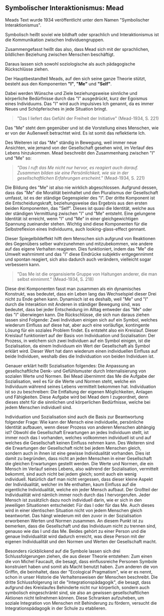 ## Symbolischer Interaktionismus: Mead

Meads Text wurde 1934 veröffentlicht unter dem Namen "Symbolischer Interaktionismus".
<!-- TODO: MH schlechte einleitung; hier fehlt Sanduhr! Waaaaarum sollte ein leser das lesen? -->
Symbolisch heißt soviel wie bildhaft oder sprachlich und Interaktionismus ist die Kommunikation zwischen Individuengruppen.
<!-- FIXME MH symbolisch ist shcon klar, muss nicht definiert werden. Was sind Individuengruppen? -->
Zusammengefasst heißt das also, dass Mead sich mit der sprachlichen, bildlichen Beziehung zwischen Menschen beschäftigt.
<!-- FIXME MH: übel zirkulär -->
Daraus lassen sich sowohl soziologische als auch pädagogische Rückschlüsse ziehen.

Der Hauptbestandteil Meads, auf den sich seine ganze Theorie stützt, besteht aus den Komponenten **"I"**, **"Me"** und **"Self"**.
<!-- FIXME: MH Ich hoffe wirklich, dass I, ME and Self nicht der Hauptbestandteil von Mead sind ... der Typ ist doch schon total kompostiert! -->
<!-- FIXME: MH die Reihenfolge ist strange; lieber den symbolischen interaktionismus erst noch knapp aber präzise erklären (zusammen werden Symbole geschafen, die dann wiederrum) - dann auf i/ me / self zurück kommen, dafür aber auch nochmal VK fragen, die kennt sich da besser aus -->
Dabei werden Wünsche und Ziele beziehungsweise sinnliche und körperliche Bedürfnisse durch das "I" ausgedrückt, kurz der Egoismus eines Individuums.
Das "I" wird auch impulsives Ich genannt, da es immer Neues und Schöpferisches in jede Situation bringt.
>"Das I liefert das Gefühl der Freiheit der Initiative" (Mead-1934, S. 221)

Das "Me" steht dem gegenüber und ist die Vorstellung eines Menschen, wie er von der Außenwelt betrachtet wird.
Es ist somit das reflektierte Ich.
<!-- TODO: MH wir brauchen hier ein Beispiel, um I/ME/SELF zu verstehen. Vielleicht eines was auf den Kursinhalt passt? -->
Des Weiteren ist das "Me" ständig in Bewegung, weil immer neue Ansichten, wie jemand von der Gesellschaft gesehen wird, im Verlauf des Lebens hinzukommen. Mead beschreibt den Zusammenhang zwischen "I" und "Me" so:

>*"Das I ruft das Me nicht nur hervor, es reagiert auch darauf.
> Zusammen bilden sie eine Persönlichkeit, wie sie in der gesellschaftlichen Erfahrungen erscheint."*
> (Mead-1934, S. 221)

Die Bildung des "Me" ist also nie wirklich abgeschlossen.
Aufgrund dessen, dass das "Me" die Moralität beinhaltet und den Pluralismus der Gesellschaft umfasst, ist es der ständige Gegenspieler des "I".
Der dritte Komponent ist die Entscheidungskraft, beziehungsweise das Ergebnis aus den ersten beiden Komponenten, das "Self".
Dieses ist quasi die Identität, welche aus der ständigen Vermittlung zwischen "I" und "Me" entsteht.
Eine gelungene Identität ist erreicht, wenn "I" und "Me" in einer gleichgewichtigen Spannung zueinander stehen.
Wichtig sind diese Komponenten für die Selbstreflexion eines Individuums, auch looking-glass-effect gennant.
<!-- MH TODO: nach Möglichkeit nur deutsche Übersetzungen verwenden -->
Dieser Spiegelbildeffekt hilft dem Menschen sich aufgrund von Reaktionen des Gegenübers selber wahrzunehmen und mitzubekommen, wie andere auf das eigene Verhalten reagieren.
Dies funktioniert, indem das "Me" die Umwelt wahrnimmt und das "I" diese Eindrücke subjektiv entgegennimmt und spontan reagiert, sich also dadurch auch verändern, vielleicht sogar verbessern kann.

>"Das Me ist die organsisierte Gruppe von Haltungen anderer, die man selbst einnimmt."
> (Mead-1934, S. 218)

Diese drei Komponenten fasst man zusammen als ein dynamisches Konstrukt, was bedeutet, dass ein Leben lang das Wechselspiel dieser Drei nicht zu Ende gehen kann.
Dynamisch ist es deshalb, weil "Me" und "I" durch die Interaktion mit Anderen in ständiger Bewegung sind, was bedeutet, dass bei jeder Entscheidung im Alltag entweder das "Me" oder das "I" überwiegen kann.
Die Rückschlüsse, die sich nun daraus ziehen lassen sind Folgende:
Zwei Individuen einigen sich auf ein Symbol, welches wiederum Einfluss auf diese hat, aber auch eine vorläufige, kontingente Lösung für ein soziales Problem findet.
Es entsteht also ein Kreislauf.
Dieser Kreislauf funktioniert auf der Basis von Individuation und Sozialisation:
Der Prozess, in welchem sich zwei Individuen auf ein Symbol einigen, ist die Sozialisation, da einem Individuum ein Wert der Gesellschaft als Symbol erklärt wird.
Dieser Wert hat dann wiederum einen individuellen Einfluss auf beide Individuen, weshalb dies die Individuation von beiden Individuen ist.

Genauer erklärt heißt Sozialisation folgendes:
Die Anpassung an gesellschaftliche Denk- und Gefühlsmuster durch Internalisierung von sozialen Werte und Normen.
Bei Mead übernimmt das Me die Aufgabe der Sozialisation, weil es für die Werte und Normen steht, welche ein Individuum während seines Lebens vermittelt bekommen hat.
Individuation ist so zu beschreiben:
Die Entfaltung der eigenen Möglichkeiten, Anlagen und Fähigkeiten.
Diese Aufgabe wird bei Mead dem I zugeordnet, denn dieses steht für die sinnlichen und körperlichen Bedürfnisse, welche bei jedem Menschen individuell sind.

Individuation und Sozialisation sind auch die Basis zur Beantwortung folgender Frage:
Wie kann der Mensch eine individuelle, persönliche Identität aufbauen, wenn dieser Prozess von anderen Menschen abhängig ist?
Obwohl die Gesellschaft Erwartungen an jedes Individuum stellt, ist immer noch das I vorhanden, welches vollkommen individuell ist und auf welches die Gesellschaft keinen Einfluss nehmen kann. Des Weiteren sind die Erwartungen der Gesellschaft nicht bei jedem Menschen gleich, sondern auch in ihnen ist eine gewisse Individualität vorhanden. Dies ist damit zu begründen, dass nicht an jeden Menschen in einer Gesellschaft die gleichen Erwartungen gestellt werden. Die Werte und Normen, die ein Mensch im Verlauf seines Lebens, also während der Sozialisation, vermittelt bekommt, sind auch nicht bei jedem gleich; somit auch ein wenig individuell. Natürlich darf man nicht vergessen, dass dieser kleine Aspekt der Individualität, welcher im Me enthalten, kaum Einfluss auf die eigentliche Individualität, welche ein jeder Mensch aufbaut. Der Großteil der Individualität wird nämlich immer noch durch das I hervorgerufen.
Jeder Mensch ist zusätzlich dazu noch individuell darin, wie er sich in den jeweiligen Situationen entscheidet: Für das I oder für das Me. Auch dieses wird in einer identischen Situation nicht von jedem Menschen gleich beantwortet. Das hängt wiederum mit den zuvor in der Sozialisation erworbenen Werten und Normen zusammen.
An diesem Punkt ist zu bemerken, dass die Gesellschaft und das Individuum nicht zu trennen sind, genauso wie das I und das Me. Beides gehört zu einer Person und die genaue Individualität wird dadurch erreicht, was diese Person mit der eigenen Individualität und den Normen und Werten der Gesellschaft macht.

Besonders rückblickend auf die Symbole lassen sich drei Schlussfolgerungen ziehen, die aus dieser Theorie entstehen:
Zum einen die von Michel Faucault, die besagt, dass einflussreiche Personen Symbole konstruiert haben und somit als Macht benutzt haben.
Zum anderen die von Griffin, die beinhaltet, dass der "Ecological Pragmatism", wie er es nennt, schon in unser Historie die Verhaltensweisen der Menschen beschreibt.
Die dritte Schlussfolgerung ist die "Integrationspädagogik", die besagt, dass aufgrund des Kreislaufes Behinderte nicht nur körperlich, sondern auch symbolisch eingeschränkt sind, sie also an gewissen gesellschaftlichen Aktionen nicht teilnehmen können.
Diese Schranken aufzuheben, um soziale Integration von Menschen mit Behinderung zu fördern, versucht die Integrationspädagogik in der Schule zu etablieren.
